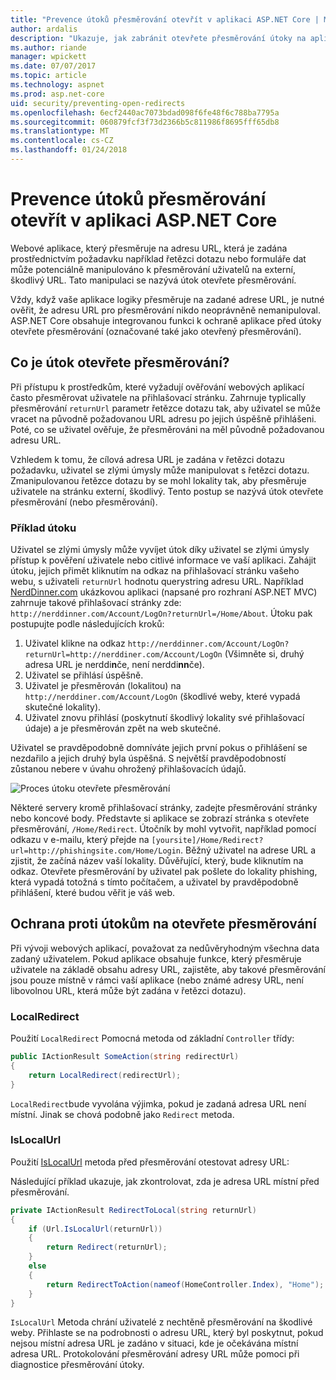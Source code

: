 ```yaml
---
title: "Prevence útoků přesměrování otevřít v aplikaci ASP.NET Core | Microsoft Docs"
author: ardalis
description: "Ukazuje, jak zabránit otevřete přesměrování útoky na aplikace ASP.NET Core"
ms.author: riande
manager: wpickett
ms.date: 07/07/2017
ms.topic: article
ms.technology: aspnet
ms.prod: asp.net-core
uid: security/preventing-open-redirects
ms.openlocfilehash: 6ecf2440ac7073bdad098f6fe48f6c788ba7795a
ms.sourcegitcommit: 060879fcf3f73d2366b5c811986f8695fff65db8
ms.translationtype: MT
ms.contentlocale: cs-CZ
ms.lasthandoff: 01/24/2018
---
```

# <a name="preventing-open-redirect-attacks-in-an-aspnet-core-app"></a>Prevence útoků přesměrování otevřít v aplikaci ASP.NET Core

Webové aplikace, který přesměruje na adresu URL, která je zadána prostřednictvím požadavku například řetězci dotazu nebo formuláře dat může potenciálně manipulováno k přesměrování uživatelů na externí, škodlivý URL. Tato manipulaci se nazývá útok otevřete přesměrování.

Vždy, když vaše aplikace logiky přesměruje na zadané adrese URL, je nutné ověřit, že adresu URL pro přesměrování nikdo neoprávněně nemanipuloval. ASP.NET Core obsahuje integrovanou funkci k ochraně aplikace před útoky otevřete přesměrování (označované také jako otevřený přesměrování).

## <a name="what-is-an-open-redirect-attack"></a>Co je útok otevřete přesměrování?

Při přístupu k prostředkům, které vyžadují ověřování webových aplikací často přesměrovat uživatele na přihlašovací stránku. Zahrnuje typlically přesměrování `returnUrl` parametr řetězce dotazu tak, aby uživatel se může vracet na původně požadovanou URL adresu po jejich úspěšně přihlášeni. Poté, co se uživatel ověřuje, že přesměrováni na měl původně požadovanou adresu URL.

Vzhledem k tomu, že cílová adresa URL je zadána v řetězci dotazu požadavku, uživatel se zlými úmysly může manipulovat s řetězci dotazu. Zmanipulovanou řetězce dotazu by se mohl lokality tak, aby přesměruje uživatele na stránku externí, škodlivý. Tento postup se nazývá útok otevřete přesměrování (nebo přesměrování).

### <a name="an-example-attack"></a>Příklad útoku

Uživatel se zlými úmysly může vyvíjet útok díky uživatel se zlými úmysly přístup k pověření uživatele nebo citlivé informace ve vaší aplikaci. Zahájit útoku, jejich přimět kliknutím na odkaz na přihlašovací stránku vašeho webu, s uživateli `returnUrl` hodnotu querystring adresu URL. Například [NerdDinner.com](http://nerddinner.com) ukázkovou aplikaci (napsané pro rozhraní ASP.NET MVC) zahrnuje takové přihlašovací stránky zde: ``http://nerddinner.com/Account/LogOn?returnUrl=/Home/About``. Útoku pak postupujte podle následujících kroků:

1. Uživatel klikne na odkaz ``http://nerddinner.com/Account/LogOn?returnUrl=http://nerddiner.com/Account/LogOn`` (Všimněte si, druhý adresa URL je nerddi**n**če, není nerddi**nn**če).
2. Uživatel se přihlásí úspěšně.
3. Uživatel je přesměrován (lokalitou) na ``http://nerddiner.com/Account/LogOn`` (škodlivé weby, které vypadá skutečné lokality).
4. Uživatel znovu přihlásí (poskytnutí škodlivý lokality své přihlašovací údaje) a je přesměrován zpět na web skutečné.

Uživatel se pravděpodobně domníváte jejich první pokus o přihlášení se nezdařilo a jejich druhý byla úspěšná. S největší pravděpodobností zůstanou nebere v úvahu ohrožený přihlašovacích údajů.

![Proces útoku otevřete přesměrování](preventing-open-redirects/_static/open-redirection-attack-process.png)

Některé servery kromě přihlašovací stránky, zadejte přesměrování stránky nebo koncové body. Představte si aplikace se zobrazí stránka s otevřete přesměrování, ``/Home/Redirect``. Útočník by mohl vytvořit, například pomocí odkazu v e-mailu, který přejde na ``[yoursite]/Home/Redirect?url=http://phishingsite.com/Home/Login``. Běžný uživatel na adrese URL a zjistit, že začíná název vaší lokality. Důvěřující, který, bude kliknutím na odkaz. Otevřete přesměrování by uživatel pak pošlete do lokality phishing, která vypadá totožná s tímto počítačem, a uživatel by pravděpodobně přihlášení, které budou věřit je váš web.

## <a name="protecting-against-open-redirect-attacks"></a>Ochrana proti útokům na otevřete přesměrování

Při vývoji webových aplikací, považovat za nedůvěryhodným všechna data zadaný uživatelem. Pokud aplikace obsahuje funkce, který přesměruje uživatele na základě obsahu adresy URL, zajistěte, aby takové přesměrování jsou pouze místně v rámci vaší aplikace (nebo známé adresy URL, není libovolnou URL, která může být zadána v řetězci dotazu).

### <a name="localredirect"></a>LocalRedirect

Použití ``LocalRedirect`` Pomocná metoda od základní `Controller` třídy:

```csharp
public IActionResult SomeAction(string redirectUrl)
{
    return LocalRedirect(redirectUrl);
}
```

``LocalRedirect``bude vyvolána výjimka, pokud je zadaná adresa URL není místní. Jinak se chová podobně jako ``Redirect`` metoda.

### <a name="islocalurl"></a>IsLocalUrl

Použití [IsLocalUrl](https://docs.microsoft.com/aspnet/core/api/microsoft.aspnetcore.mvc.iurlhelper#Microsoft_AspNetCore_Mvc_IUrlHelper_IsLocalUrl_System_String_) metoda před přesměrování otestovat adresy URL:

Následující příklad ukazuje, jak zkontrolovat, zda je adresa URL místní před přesměrování.

```csharp
private IActionResult RedirectToLocal(string returnUrl)
{
    if (Url.IsLocalUrl(returnUrl))
    {
        return Redirect(returnUrl);
    }
    else
    {
        return RedirectToAction(nameof(HomeController.Index), "Home");
    }
}
```

`IsLocalUrl` Metoda chrání uživatelé z nechtěně přesměrování na škodlivé weby. Přihlaste se na podrobnosti o adresu URL, který byl poskytnut, pokud nejsou místní adresa URL je zadáno v situaci, kde je očekávána místní adresa URL. Protokolování přesměrování adresy URL může pomoci při diagnostice přesměrování útoky.
